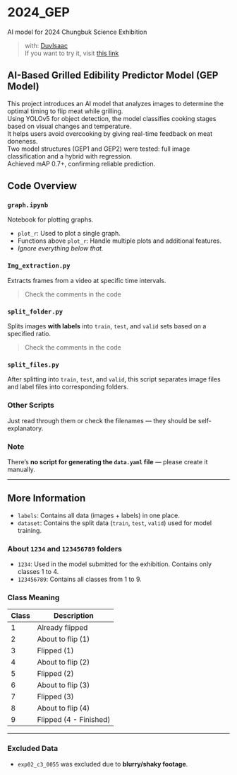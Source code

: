 # 2024_GEP

AI model for 2024 Chungbuk Science Exhibition

> with: [DuvIsaac](https://github.com/DuvIsaac/2024GEP)<br>
> If you want to try it, visit [this link](https://github.com/DuvIsaac/2024GEP)

## AI-Based Grilled Edibility Predictor Model (GEP Model)

This project introduces an AI model that analyzes images to determine the optimal timing to flip meat while grilling.  
Using YOLOv5 for object detection, the model classifies cooking stages based on visual changes and temperature.  
It helps users avoid overcooking by giving real-time feedback on meat doneness.  
Two model structures (GEP1 and GEP2) were tested: full image classification and a hybrid with regression.  
Achieved mAP 0.7+, confirming reliable prediction.  

## Code Overview

### `graph.ipynb`
Notebook for plotting graphs.

- `plot_r`: Used to plot a single graph.
- Functions above `plot_r`: Handle multiple plots and additional features.
- *Ignore everything below that.*

### `Img_extraction.py`
Extracts frames from a video at specific time intervals.

> Check the comments in the code

### `split_folder.py`
Splits images **with labels** into `train`, `test`, and `valid` sets based on a specified ratio.

> Check the comments in the code

### `split_files.py`
After splitting into `train`, `test`, and `valid`, this script separates image files and label files into corresponding folders.

### Other Scripts
Just read through them or check the filenames — they should be self-explanatory.

### Note
There’s **no script for generating the `data.yaml` file** — please create it manually.

---

## More Information

- `labels`: Contains all data (images + labels) in one place.
- `dataset`: Contains the split data (`train`, `test`, `valid`) used for model training.

### About `1234` and `123456789` folders

- `1234`: Used in the model submitted for the exhibition. Contains only classes 1 to 4.
- `123456789`: Contains all classes from 1 to 9.

### Class Meaning

| Class | Description            |
|-------|------------------------|
| 1     | Already flipped        |
| 2     | About to flip (1)      |
| 3     | Flipped (1)            |
| 4     | About to flip (2)      |
| 5     | Flipped (2)            |
| 6     | About to flip (3)      |
| 7     | Flipped (3)            |
| 8     | About to flip (4)      |
| 9     | Flipped (4 - Finished) |

---

###  Excluded Data

- `exp02_c3_0055` was excluded due to **blurry/shaky footage**.

